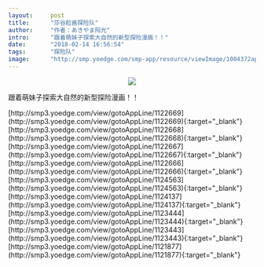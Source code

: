 ```yaml
---
layout:     post
title:      "莎谷粒酱探险队"
author:     "作者：あきやま阳光"
intro:      "跟着萌妹子探索大自然的新型探险漫画！！"
date:       "2018-02-14 16:56:54"
tags:       "探险队"
image:      "http://smp.yoedge.com/smp-app/resource/viewImage/1004372appline.png"
---
```

<div style="text-align: center">
<p><img src="http://smp.yoedge.com/smp-app/resource/viewImage/1004372appline.png"/></p>
</div>
<p class="post-meta">
<span>跟着萌妹子探索大自然的新型探险漫画！！</span>
</p>
[http://smp3.yoedge.com/view/gotoAppLine/1122669](http://smp3.yoedge.com/view/gotoAppLine/1122669){:target="_blank"}
[http://smp3.yoedge.com/view/gotoAppLine/1122668](http://smp3.yoedge.com/view/gotoAppLine/1122668){:target="_blank"}
[http://smp3.yoedge.com/view/gotoAppLine/1122667](http://smp3.yoedge.com/view/gotoAppLine/1122667){:target="_blank"}
[http://smp3.yoedge.com/view/gotoAppLine/1122666](http://smp3.yoedge.com/view/gotoAppLine/1122666){:target="_blank"}
[http://smp3.yoedge.com/view/gotoAppLine/1124563](http://smp3.yoedge.com/view/gotoAppLine/1124563){:target="_blank"}
[http://smp3.yoedge.com/view/gotoAppLine/1124137](http://smp3.yoedge.com/view/gotoAppLine/1124137){:target="_blank"}
[http://smp3.yoedge.com/view/gotoAppLine/1123444](http://smp3.yoedge.com/view/gotoAppLine/1123444){:target="_blank"}
[http://smp3.yoedge.com/view/gotoAppLine/1123443](http://smp3.yoedge.com/view/gotoAppLine/1123443){:target="_blank"}
[http://smp3.yoedge.com/view/gotoAppLine/1121877](http://smp3.yoedge.com/view/gotoAppLine/1121877){:target="_blank"}


